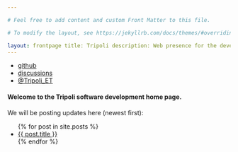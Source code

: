 ```yaml
---

# Feel free to add content and custom Front Matter to this file.

# To modify the layout, see https://jekyllrb.com/docs/themes/#overriding-theme-defaults

layout: frontpage title: Tripoli description: Web presence for the development of Tripoli software.
---
```

<div class="navbar">
  <div class="navbar-inner">
      <ul class="nav">
          <li><a href="https://github.com/CIRDLES/Tripoli">github</a></li>
          <li><a href="https://github.com/CIRDLES/Tripoli/discussions">discussions</a></li>
          <li><a href="https://twitter.com/Tripoli_ET">@Tripoli_ET</a></li>
      </ul>
  </div>
</div>

#### Welcome to the Tripoli software development home page.

We will be posting updates here (newest first):
<ul>
  {% for post in site.posts %}
    <li>
      <a href="{{ site.JB.BASE_PATH }}{{ post.url }}">{{ post.title }}</a>
    </li>
  {% endfor %}
</ul>